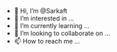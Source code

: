 - 👋 Hi, I’m @Sarkaft
- 👀 I’m interested in ...
- 🌱 I’m currently learning ...
- 💞️ I’m looking to collaborate on ...
- 📫 How to reach me ...

<!---
Sarkaft/Sarkaft is a ✨ special ✨ repository because its `README.md` (this file) appears on your GitHub profile.
You can click the Preview link to take a look at your changes.
--->
